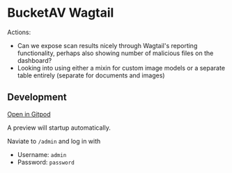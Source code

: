 # BucketAV Wagtail

Actions:
- Can we expose scan results nicely through Wagtail's reporting functionality, perhaps also showing number of malicious files on the dashboard? 
- Looking into using either a mixin for custom image models or a separate table entirely (separate for documents and images)

## Development

[Open in Gitpod](https://gitpod.io/#https://github.com/nickmoreton/BucketAV-wagtail)

A preview will startup automatically.

Naviate to `/admin` and log in with 
- Username: `admin` 
- Password: `password`